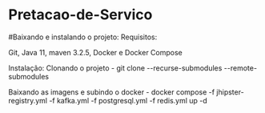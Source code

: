 # Pretacao-de-Servico

#Baixando e instalando o projeto:
Requisitos: 

  Git, Java 11, maven 3.2.5, Docker e Docker Compose


Instalação:
  Clonando o projeto - git clone --recurse-submodules --remote-submodules <URL> 
  
  Baixando as imagens e subindo o docker - docker compose -f jhipster-registry.yml -f kafka.yml -f postgresql.yml -f redis.yml up -d
